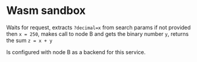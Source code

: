 # Wasm sandbox
Waits for request, extracts `?decimal=x` from search params if not provided then `x = 250`, makes call to node B and gets the binary number `y`, returns the sum `z = x + y`

Is configured with node B as a backend for this service.